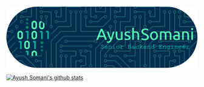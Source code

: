 ![Header](./github-header-image.png)

[![Ayush Somani's github stats](https://github-readme-stats.vercel.app/api?username=geekyayush&show_icons=true)](https://github.com/geekyayush)

<!--
**geekyayush/geekyayush** is a ✨ _special_ ✨ repository because its `README.md` (this file) appears on your GitHub profile.

Here are some ideas to get you started:

- 🔭 I’m currently working on ...
- 🌱 I’m currently learning ...
- 👯 I’m looking to collaborate on ...
- 🤔 I’m looking for help with ...
- 💬 Ask me about ...
- 📫 How to reach me: ...
- 😄 Pronouns: ...
- ⚡ Fun fact: ...
-->
